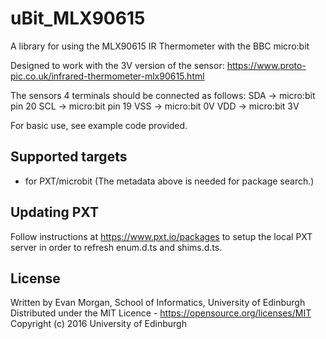# uBit_MLX90615

  A library for using the MLX90615 IR Thermometer with the BBC micro:bit

  Designed to work with the 3V version of the sensor:
  https://www.proto-pic.co.uk/infrared-thermometer-mlx90615.html

  The sensors 4 terminals should be connected as follows:
  SDA -> micro:bit pin 20
  SCL -> micro:bit pin 19
  VSS -> micro:bit 0V
  VDD -> micro:bit 3V
  
  For basic use, see example code provided.

## Supported targets
* for PXT/microbit
(The metadata above is needed for package search.)

## Updating PXT

Follow instructions at https://www.pxt.io/packages to setup the local PXT server in order to refresh enum.d.ts and shims.d.ts.

## License 

  Written by Evan Morgan, School of Informatics, University of Edinburgh 
  Distributed under the MIT Licence - https://opensource.org/licenses/MIT
  Copyright (c) 2016 University of Edinburgh
